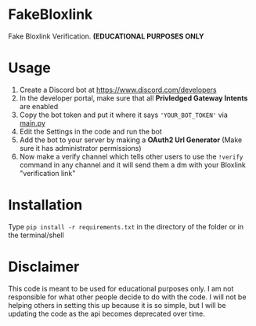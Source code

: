# FakeBloxlink
Fake Bloxlink Verification. **(EDUCATIONAL PURPOSES ONLY**

# Usage
1. Create a Discord bot at https://www.discord.com/developers
2. In the developer portal, make sure that all **Privledged Gateway Intents** are enabled
3. Copy the bot token and put it where it says `'YOUR_BOT_TOKEN'` via [main.py](https://github.com/Severitylol/FakeBloxlink/blob/main/main.py)
4. Edit the Settings in the code and run the bot
5. Add the bot to your server by making a **OAuth2 Url Generator** (Make sure it has administrator permissions)
6. Now make a verify channel which tells other users to use the `!verify` command in any channel and it will send them a dm with your Bloxlink "verification link"

# Installation
Type ```pip install -r requirements.txt``` in the directory of the folder or in the terminal/shell

# Disclaimer
This code is meant to be used for educational purposes only. I am not responsible for what other people decide to do with the code. I will not be helping others in setting this up because it is so simple, but I will be updating the code as the api becomes deprecated over time.
